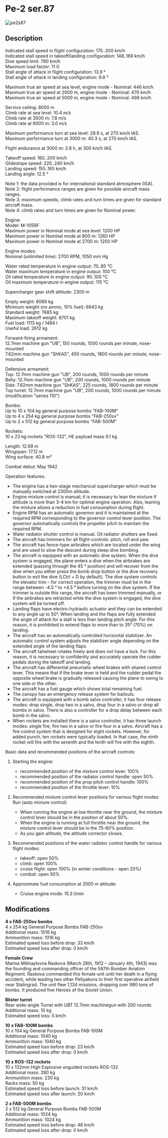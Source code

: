 # Pe-2 ser.87

![pe2s87](../images/planes/pe2s87.png)

## Description

Indicated stall speed in flight configuration: 175..200 km/h  
Indicated stall speed in takeoff/landing configuration: 148..169 km/h  
Dive speed limit: 790 km/h  
Maximum load factor: 11 G  
Stall angle of attack in flight configuration: 13.9 °  
Stall angle of attack in landing configuration: 9.8 °  
  
Maximum true air speed at sea level, engine mode - Nominal: 446 km/h  
Maximum true air speed at 2000 m, engine mode - Nominal: 476 km/h  
Maximum true air speed at 5000 m, engine mode - Nominal: 498 km/h  
  
Service ceiling: 8000 m  
Climb rate at sea level: 10.4 m/s  
Climb rate at 3000 m: 7.8 m/s  
Climb rate at 6000 m: 3.0 m/s  
  
Maximum performance turn at sea level: 29.9 s, at 270 km/h IAS.  
Maximum performance turn at 3000 m: 40.3 s, at 270 km/h IAS.  
  
Flight endurance at 3000 m: 2.8 h, at 300 km/h IAS.  
  
Takeoff speed: 160..200 km/h  
Glideslope speed: 220..240 km/h  
Landing speed: 155..165 km/h  
Landing angle: 12.5 °  
  
Note 1: the data provided is for international standard atmosphere (ISA).  
Note 2: flight performance ranges are given for possible aircraft mass ranges.  
Note 3: maximum speeds, climb rates and turn times are given for standard aircraft mass.  
Note 4: climb rates and turn times are given for Nominal power.  
  
Engine:  
Model: M-105RF  
Maximum power in Nominal mode at sea level: 1200 HP  
Maximum power in Nominal mode at 800 m: 1260 HP  
Maximum power in Nominal mode at 2700 m: 1200 HP  
  
Engine modes:  
Nominal (unlimited time): 2700 RPM, 1050 mm Hg  
  
Water rated temperature in engine output: 70..85 °C  
Water maximum temperature in engine output: 100 °C  
Oil rated temperature in engine output: 90..100 °C  
Oil maximum temperature in engine output: 115 °C  
  
Supercharger gear shift altitude: 2300 m  
  
Empty weight: 6089 kg  
Minimum weight (no ammo, 10% fuel): 6643 kg  
Standard weight: 7685 kg  
Maximum takeoff weight: 8701 kg  
Fuel load: 1113 kg / 1484 l  
Useful load: 2612 kg  
  
Forward-firing armament:  
12.7mm machine gun "UB", 150 rounds, 1000 rounds per minute, nose-mounted  
7.62mm machine gun "ShKAS", 450 rounds, 1800 rounds per minute, nose-mounted  
  
Defensive armament:  
Top: 12.7mm machine gun "UB", 200 rounds, 1000 rounds per minute  
Belly: 12.7mm machine gun "UB", 200 rounds, 1000 rounds per minute  
Side: 7.62mm machine gun "ShKAS", 225 rounds, 1800 rounds per minute  
Top turret: 12.7mm machine gun "UB", 200 rounds, 1000 rounds per minute (modification "series 110")  
  
Bombs:  
Up to 10 x 104 kg general purpose bombs "FAB-100M"  
Up to 4 x 254 kg general purpose bombs "FAB-250sv"  
Up to 2 x 512 kg general purpose bombs "FAB-500M"  
  
Rockets:  
10 x 23 kg rockets "ROS-132", HE payload mass 9.1 kg  
  
Length: 12.69 m  
Wingspan: 17.12 m  
Wing surface: 40.8 m²  
  
Combat debut: May 1942  
  
Operation features:  
- The engine has a two-stage mechanical supercharger which must be manually switched at 2300m altitude.  
- Engine mixture control is manual; it is necessary to lean the mixture if altitude is more than 3-4 km for optimal engine operation. Also, leaning the mixture allows a reduction in fuel consumption during flight.  
- Engine RPM has an automatic governor and it is maintained at the required RPM corresponding to the governor control lever position. The governor automatically controls the propeller pitch to maintain the required RPM.  
- Water radiator shutter control is manual. Oil radiator shutters are fixed.  
- The aircraft has trimmers for all flight-controls: pitch, roll and yaw.  
- The aircraft has fence-type airbrakes which are located under the wing and are used to slow the descent during steep dive bombing.  
- The aircraft is equipped with an automatic dive system. When the dive system is engaged, the plane enters a dive when the airbrakes are extended (passing through the 45 ° position) and will recover from the dive when you either press the bomb drop button or the dive recovery button to exit the dive (LCtrl + D by default). The dive system controls the elevator trim - for correct operation, the trimmer must be in the range between -4.5 ° to +4.5 ° before turning on the dive system. If the trimmer is outside this range, the aircraft has been trimmed manually, or if the airbrakes are retracted while the dive system is engaged, the dive system will be turned off.  
- Landing flaps have electro-hydraulic actuator and they can be extended to any angle up to 50°. When landing and the flaps are fully extended the angle of attack for a stall is less than landing pitch angle. For this reason, it is prohibited to extend flaps to more than to 35° (70%) on landing.  
- The aircraft has an automatically controlled horizontal stabilizer. An automatic control system adjusts the stabilizer angle depending on the extended angle of the landing flaps.  
- The aircraft tailwheel rotates freely and does not have a lock. For this reason, it is necessary to confidently and accurately operate the rudder pedals during the takeoff and landing.  
- The aircraft has differential pneumatic wheel brakes with shared control lever. This means that if the brake lever is held and the rudder pedal the opposite wheel brake is gradually released causing the plane to swing to one side or the other.  
- The aircraft has a fuel gauge which shows total remaining fuel.  
- The canopy has an emergency release system for bailouts.  
- The aircraft is equipped with a bomb salvo controller, it has four release modes: drop single, drop two in a salvo, drop four in a salvo or drop all bombs in salvo. There is also a controller for a drop delay between each bomb in the salvo.  
- When rockets are installed there is a salvo controller, it has three launch modes: single fire, fire two in a salvo or fire four in a salvo. Aircraft has a fire control system that is designed for eight rockets. However, for added punch, ten rockets were typically loaded. In that case, the ninth rocket will fire with the seventh and the tenth will fire with the eighth.  
  
Basic data and recommended positions of the aircraft controls:  
1. Starting the engine:  
	- recommended position of the mixture control lever: 100%  
	- recommended position of the radiator control handle: open 50%  
	- recommended position of the prop pitch control handle: 100%  
	- recommended position of the throttle lever: 10%  
  
2. Recommended mixture control lever positions for various flight modes: Run (auto mixture control)  
	- When running the engine at low throttle near the ground, the mixture control lever should be in the position of about 50%.  
	- When the engine is running at full throttle near the ground, the mixture control lever should be in the 75-80% position.  
	- As you gain altitude, the altitude corrector closes.  
  
3. Recommended positions of the water radiator control handle for various flight modes:  
	- takeoff: open 50%  
	- climb: open 100%  
	- cruise flight: open 100% (in winter conditions - open 20%)  
	- combat: open 50%  
  
4. Approximate fuel consumption at 2000 m altitude:  
	- Cruise engine mode: 15.3 l/min

## Modifications

**4 x FAB-250sv bombs**  
4 x 254 kg General Purpose Bombs FAB-250sv  
Additional mass: 1016 kg  
Ammunition mass: 1016 kg  
Estimated speed loss before drop: 33 km/h  
Estimated speed loss after drop: 0 km/h

**Female Crew**  
Marina Mikhaylovna Raskova (March 28th, 1912 – January 4th, 1943) was the founding and commanding officer of the 587th Bomber Aviation Regiment. Raskova commanded this female unit until her death in a flying accident, while leading two other Petlyakovs to their first operative airfield near Stalingrad. The unit flew 1,134 missions, dropping over 980 tons of bombs. It produced five Heroes of the Soviet Union.

**Blister turret**  
Rear wide-angle Turret with UBT 12.7mm machinegun with 200 rounds  
Additional mass: 10 kg  
Estimated speed loss: 5 km/h

**10 x FAB-100M bombs**  
10 x 104 kg General Purpose Bombs FAB-100M  
Additional mass: 1040 kg  
Ammunition mass: 1040 kg  
Estimated speed loss before drop: 23 km/h  
Estimated speed loss after drop: 0 km/h

**10 x ROS-132 rockets**  
10 x 132mm High Explosive unguided rockets ROS-132  
Additional mass: 280 kg  
Ammunition mass: 230 kg  
Racks mass: 50 kg  
Estimated speed loss before launch: 31 km/h  
Estimated speed loss after launch: 20 km/h

**2 x FAB-500M bombs**  
2 x 512 kg General Purpose Bombs FAB-500M  
Additional mass: 1024 kg  
Ammunition mass: 1024 kg  
Estimated speed loss before drop: 48 km/h  
Estimated speed loss after drop: 0 km/h
